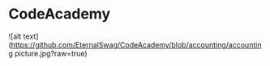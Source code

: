 # CodeAcademy
![alt text](https://github.com/EternalSwag/CodeAcademy/blob/accounting/accounting picture.jpg?raw=true)
